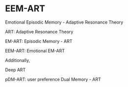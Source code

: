 # EEM-ART
Emotional Episodic Memory - Adaptive Resonance Theory

ART: Adaptive Resonance Theory

EM-ART: Episodic Memory - ART

EEM-ART: Emotional EM-ART


Additionally,

Deep ART

pDM-ART: user preference Dual Memory - ART
